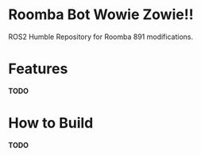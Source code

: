 # Roomba Bot Wowie Zowie!!

ROS2 Humble Repository for Roomba 891 modifications.

# Features

**TODO**

# How to Build

**TODO**